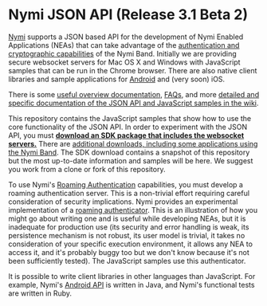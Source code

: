 # Nymi JSON API (Release 3.1 Beta 2)

[Nymi](https://www.nymi.com) supports a JSON based API for the development of Nymi Enabled Applications (NEAs) that can take advantage of the [authentication and cryptographic capabilities](https://nymi.com/nymi_band_in_the_workplace) of the Nymi Band. Initially we are providing secure websocket servers for Mac OS X and Windows with JavaScript samples that can be run in the Chrome browser. There are also native client libraries and sample applications for [Android](https://github.com/Nymi/Android-API) and (very soon) iOS.

There is some [useful overview documentation](https://downloads.nymi.com/sdkDoc/doc-v3.1.5.326-326_5df03a4/index.html), [FAQs](https://nymi.zendesk.com/hc/en-us), and more [detailed and specific documentation of the JSON API and JavaScript samples in the wiki]().

This repository contains the JavaScript samples that show how to use the core functionality of the JSON API.  In order to experiment with the JSON API, you must **[download an SDK package that includes the websocket servers.](https://www.nymi.com/get_started)** There are [additional downloads, including some applications using the Nymi Band](https://github.com/Nymi/JSON-API/wiki/API-Reference). The SDK download contains a snapshot of this repository but the most up-to-date information and samples will be here. We suggest you work from a clone or fork of this repository.

To use Nymi's [Roaming Authentication](https://downloads.nymi.com/sdkDoc/doc-v3.1.5.326-326_5df03a4/index.html#roaming-authenticator) capabilities, you must develop a roaming authentication server. This is a non-trivial effort requiring careful consideration of security implications. Nymi provides an experimental implementation of a [roaming authenticator](https://github.com/Nymi/roaming-authenticator). This is an illustration of how you might go about writing one and is useful while developing NEAs, but it is inadequate for production use (its security and error handling is weak, its persistence mechanism is not robust, its user model is trivial, it takes no consideration of your specific execution environment, it allows any NEA to access it, and it's probably buggy too but we don't know because it's not been sufficiently tested). The JavaScript samples use this authenticator.

It is possible to write client libraries in other languages than JavaScript. For example, Nymi's [Android API](https://github.com/Nymi/Android-API) is written in Java, and Nymi's functional tests are written in Ruby.